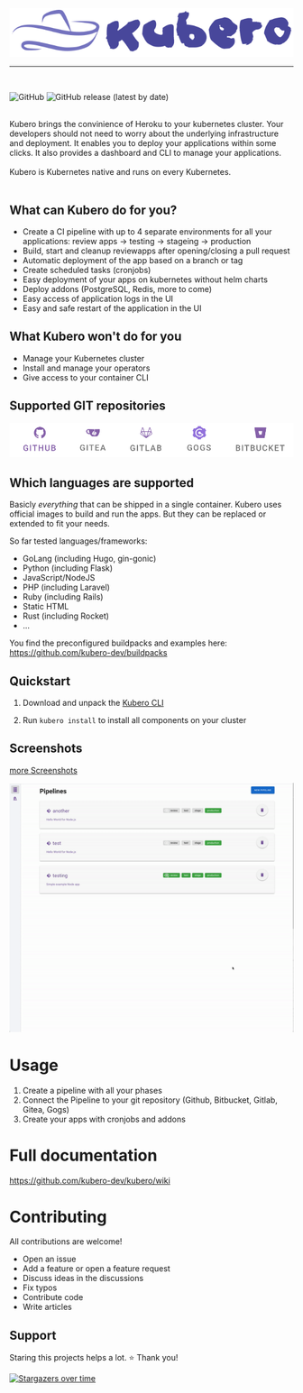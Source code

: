 <p align="center">
<img src="docs/logo/kubero-logo-horizontal.png">
</p>
<hr>
<br>

![GitHub](https://img.shields.io/github/license/kubero-dev/kubero?style=flat-square&color=brightgreen)
![GitHub release (latest by date)](https://img.shields.io/github/v/release/kubero-dev/kubero?style=flat-square&color=brightgreen)

<br>
Kubero brings the convinience of Heroku to your kubernetes cluster. Your developers should not need to worry about the underlying infrastructure and deployment. It enables you to deploy your applications within some clicks. It also provides a dashboard and CLI to manage your applications.
<br>
<br>
Kubero is Kubernetes native and runs on every Kubernetes.
<br>
<br>

## What can Kubero do for you?
- Create a CI pipeline with up to 4 separate environments for all your applications: review apps -> testing -> stageing -> production
- Build, start and cleanup reviewapps after opening/closing a pull request
- Automatic deployment of the app based on a branch or tag
- Create scheduled tasks (cronjobs)
- Easy deployment of your apps on kubernetes without helm charts
- Deploy addons (PostgreSQL, Redis, more to come)
- Easy access of application logs in the UI
- Easy and safe restart of the application in the UI

## What Kubero won't do for you
- Manage your Kubernetes cluster
- Install and manage your operators
- Give access to your container CLI

## Supported GIT repositories
<img src="docs/screenshots/gitrepositories.png">

## Which languages are supported
Basicly *everything* that can be shipped in a single container. Kubero uses official images to build and run the apps. But they can be replaced or extended to fit your needs.

So far tested languages/frameworks:
- GoLang (including Hugo, gin-gonic)
- Python (including Flask)
- JavaScript/NodeJS
- PHP (including Laravel)
- Ruby (including Rails)
- Static HTML
- Rust (including Rocket)
- ...

You find the preconfigured buildpacks and examples here:
https://github.com/kubero-dev/buildpacks

## Quickstart
1) Download and unpack the <a href="https://github.com/kubero-dev/kubero-cli/releases/latest">Kubero CLI</a><p>
2) Run `kubero install` to install all components on your cluster

## Screenshots
<a href="https://github.com/kubero-dev/kubero/tree/main/docs/screenshots">more Screenshots</a><p>
<img src="docs/screenshots/createapp.gif">

# Usage
1. Create a pipeline with all your phases
2. Connect the Pipeline to your git repository (Github, Bitbucket, Gitlab, Gitea, Gogs)
3. Create your apps with cronjobs and addons

# Full documentation
https://github.com/kubero-dev/kubero/wiki

# Contributing
All contributions are welcome!
 - Open an issue
 - Add a feature or open a feature request
 - Discuss ideas in the discussions
 - Fix typos
 - Contribute code
 - Write articles

## Support
Staring this projects helps a lot. ⭐ Thank you!

[![Stargazers over time](https://starchart.cc/kubero-dev/kubero.svg)](https://starchart.cc/kubero-dev/kubero)